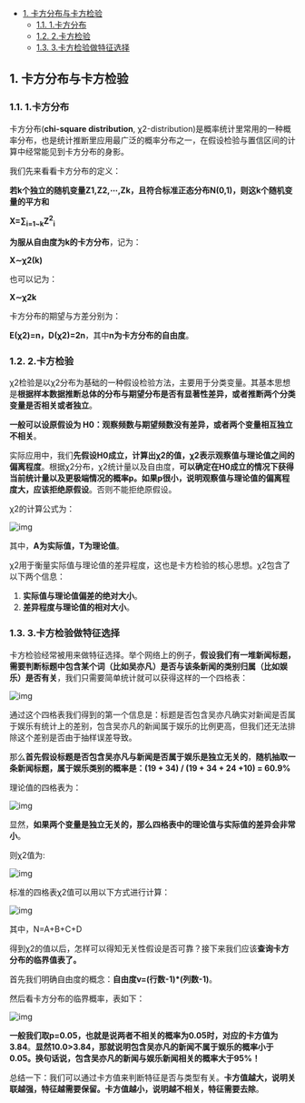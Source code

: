 - [1. 卡方分布与卡方检验](#1-卡方分布与卡方检验)
  - [1.1. 1.卡方分布](#11-1卡方分布)
  - [1.2. 2.卡方检验](#12-2卡方检验)
  - [1.3. 3.卡方检验做特征选择](#13-3卡方检验做特征选择)


## 1. 卡方分布与卡方检验

### 1.1. 1.卡方分布

卡方分布(**chi-square distribution**, χ2-distribution)是概率统计里常用的一种概率分布，也是统计推断里应用最广泛的概率分布之一，在假设检验与置信区间的计算中经常能见到卡方分布的身影。

我们先来看看卡方分布的定义：

**若k个独立的随机变量Z1,Z2,⋯,Zk，且符合标准正态分布N(0,1)，则这k个随机变量的平方和**

**X=∑<sub>i=1~k</sub>Z<sup>2</sup><sub>i</sub>**

**为服从自由度为k的卡方分布**，记为：

**X∼χ2(k)**

也可以记为：

**X∼χ2k**

卡方分布的期望与方差分别为：

**E(χ2)=n，D(χ2)=2n**，其中**n为卡方分布的自由度**。





### 1.2. 2.卡方检验

χ2检验是以χ2分布为基础的一种假设检验方法，主要用于分类变量。其基本思想是**根据样本数据推断总体的分布与期望分布是否有显著性差异，或者推断两个分类变量是否相关或者独立**。

**一般可以设原假设为 H0：观察频数与期望频数没有差异，或者两个变量相互独立不相关**。

实际应用中，我们**先假设H0成立，计算出χ2的值，χ2表示观察值与理论值之间的偏离程度**。根据χ2分布，χ2统计量以及自由度，**可以确定在H0成立的情况下获得当前统计量以及更极端情况的概率p。如果p很小，说明观察值与理论值的偏离程度大，应该拒绝原假设**。否则不能拒绝原假设。


χ2的计算公式为：


![img](http://img.uwayfly.com/article_mike_20200612215932_3155f667a6a0.png)


其中，**A为实际值，T为理论值**。

χ2用于衡量实际值与理论值的差异程度，这也是卡方检验的核心思想。χ2包含了以下两个信息：

1. **实际值与理论值偏差的绝对大小**。
2. **差异程度与理论值的相对大小**。


### 1.3. 3.卡方检验做特征选择

卡方检验经常被用来做特征选择。举个网络上的例子，**假设我们有一堆新闻标题，需要判断标题中包含某个词（比如吴亦凡）是否与该条新闻的类别归属（比如娱乐）是否有关**，我们只需要简单统计就可以获得这样的一个四格表：

![img](http://img.uwayfly.com/article_mike_20200612220257_6f4f61b92d79.png)



通过这个四格表我们得到的第一个信息是：标题是否包含吴亦凡确实对新闻是否属于娱乐有统计上的差别，包含吴亦凡的新闻属于娱乐的比例更高，但我们还无法排除这个差别是否由于抽样误差导致。

那么**首先假设标题是否包含吴亦凡与新闻是否属于娱乐是独立无关的**，**随机抽取一条新闻标题，属于娱乐类别的概率是：(19 + 34) / (19 + 34 + 24 +10) = 60.9%**



理论值的四格表为：

![img](http://img.uwayfly.com/article_mike_20200612220319_26c9f73ced6f.png)



显然，**如果两个变量是独立无关的，那么四格表中的理论值与实际值的差异会非常小**。

则χ2值为:

![img](http://img.uwayfly.com/article_mike_20200612220356_3d6db1f92f87.png)



标准的四格表χ2值可以用以下方式进行计算：

![img](http://img.uwayfly.com/article_mike_20200612220409_c68626a12d50.png)



其中，N=A+B+C+D

得到χ2的值以后，怎样可以得知无关性假设是否可靠？接下来我们应该**查询卡方分布的临界值表了。**

首先我们明确自由度的概念：**自由度v=(行数-1)*(列数-1)**。

然后看卡方分布的临界概率，表如下：

![img](http://img.uwayfly.com/article_mike_20200612220820_baaf298b95e7.png)



**一般我们取p=0.05，也就是说两者不相关的概率为0.05时，对应的卡方值为3.84**。**显然10.0>3.84，那就说明包含吴亦凡的新闻不属于娱乐的概率小于0.05。换句话说，包含吴亦凡的新闻与娱乐新闻相关的概率大于95%！**



总结一下：我们可以通过卡方值来判断特征是否与类型有关。**卡方值越大，说明关联越强，特征越需要保留。卡方值越小，说明越不相关，特征需要去除**。